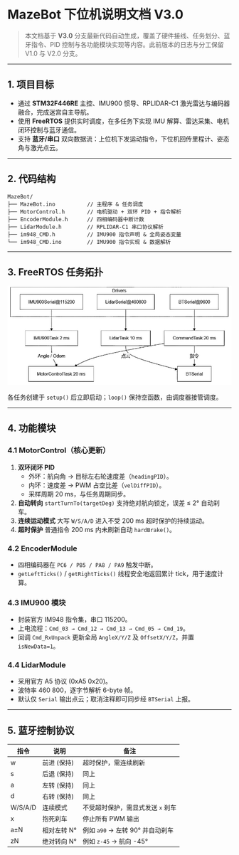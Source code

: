 # MazeBot 下位机说明文档 V3.0

> 本文档基于 **V3.0** 分支最新代码自动生成，覆盖了硬件接线、任务划分、蓝牙指令、PID 控制与各功能模块实现等内容。此前版本的日志与分工保留V1.0 与 V2.0 分支。

---

## 1. 项目目标

- 通过 **STM32F446RE** 主控、IMU900 惯导、RPLIDAR-C1 激光雷达与编码器融合，完成迷宫自主导航。
- 使用 **FreeRTOS** 提供实时调度，在多任务下实现 IMU 解算、雷达采集、电机闭环控制与蓝牙通信。
- 支持 **蓝牙/串口** 双向数据流：上位机下发运动指令，下位机回传里程计、姿态角与激光点云。

---

## 2. 代码结构

```text
MazeBot/
├── MazeBot.ino          // 主程序 & 任务调度
├── MotorControl.h       // 电机驱动 + 双环 PID + 指令解析
├── EncoderModule.h      // 四相编码器中断计数
├── LidarModule.h        // RPLIDAR-C1 串口协议解析
├── im948_CMD.h          // IMU900 指令声明 & 全局姿态变量
└── im948_CMD.ino        // IMU900 指令实现 & 数据解析
```

---

## 3. FreeRTOS 任务拓扑

![FreeRTOS 任务拓扑 V3.0](./FreeRTOS%20任务拓扑%20V3.0.png)

各任务创建于 `setup()` 后立即启动；`loop()` 保持空函数，由调度器接管调度。

---

## 4. 功能模块

### 4.1 MotorControl（核心更新）

1. **双环闭环 PID**
   - 外环：航向角 → 目标左右轮速度差（`headingPID`）。
   - 内环：速度差 → PWM 占空比差（`velDiffPID`）。
   - 采样周期 20 ms，与任务周期同步。
2. **自动转向**  `startTurnTo(targetDeg)` 支持绝对航向锁定，误差 ≤ 2° 自动刹车。
3. **连续运动模式**  大写 `W/S/A/D` 进入不受 200 ms 超时保护的持续运动。
4. **超时保护**  普通指令 200 ms 内未刷新自动 `hardBrake()`。

### 4.2 EncoderModule

- 四相编码器在 `PC6 / PB5 / PA8 / PA9` 触发中断。
- `getLeftTicks()` / `getRightTicks()` 线程安全地返回累计 tick，用于速度计算。

### 4.3 IMU900 模块

- 封装官方 IM948 指令集，串口 115200。
- 上电流程：`Cmd_03 → Cmd_12 → Cmd_13 → Cmd_05 → Cmd_19`。
- 回调 `Cmd_RxUnpack` 更新全局 `AngleX/Y/Z` 及 `OffsetX/Y/Z`，并置 `isNewData=1`。

### 4.4 LidarModule

- 采用官方 A5 协议 (0xA5 0x20)。
- 波特率 460 800，逐字节解析 6-byte 帧。
- 默认仅 `Serial` 输出点云；取消注释即可同步经 `BTSerial` 上报。

---

## 5. 蓝牙控制协议

| 指令 | 说明           | 备注                                   |
|------|----------------|----------------------------------------|
| w    | 前进 (保持)    | 超时保护，需连续刷新                   |
| s    | 后退 (保持)    | 同上                                   |
| a    | 左转 (保持)    | 同上                                   |
| d    | 右转 (保持)    | 同上                                   |
| W/S/A/D | 连续模式     | 不受超时保护，需显式发送 `x` 刹车      |
| x    | 抱死刹车       | 停止所有 PWM 输出                      |
| a±N  | 相对左转 N°    | 例如 `a90` → 左转 90° 并自动刹车       |
| zN   | 绝对转向 N°    | 例如 `z-45` → 航向 -45°                |
